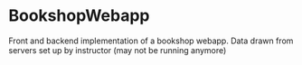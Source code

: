 # BookshopWebapp

Front and backend implementation of a bookshop webapp. Data drawn from servers set up by instructor (may not be running anymore)